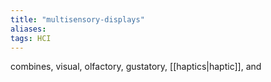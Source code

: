 ```yaml
---
title: "multisensory-displays"
aliases: 
tags: HCI
---
```


combines, visual, olfactory, gustatory, [[haptics|haptic]], and 
